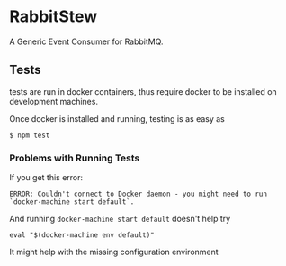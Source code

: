 # RabbitStew

A Generic Event Consumer for RabbitMQ.


## Tests

tests are run in docker containers, thus require docker to be installed on
development machines.

Once docker is installed and running, testing is as easy as

    $ npm test

### Problems with Running Tests

If you get this error:

    ERROR: Couldn't connect to Docker daemon - you might need to run `docker-machine start default`.

And running `docker-machine start default` doesn't help try

    eval "$(docker-machine env default)"

It might help with the missing configuration environment
